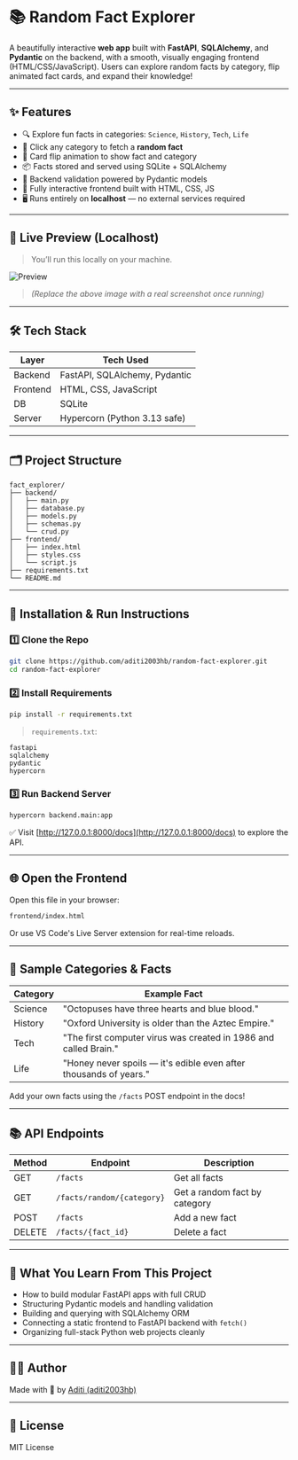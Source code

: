 # 📚 Random Fact Explorer

A beautifully interactive **web app** built with **FastAPI**, **SQLAlchemy**, and **Pydantic** on the backend, with a smooth, visually engaging frontend (HTML/CSS/JavaScript). Users can explore random facts by category, flip animated fact cards, and expand their knowledge!

---

## ✨ Features

- 🔍 Explore fun facts in categories: `Science`, `History`, `Tech`, `Life`
- 🎲 Click any category to fetch a **random fact**
- 📖 Card flip animation to show fact and category
- 📦 Facts stored and served using SQLite + SQLAlchemy
- 🧠 Backend validation powered by Pydantic models
- 🔗 Fully interactive frontend built with HTML, CSS, JS
- 🖥️ Runs entirely on **localhost** — no external services required

---

## 📸 Live Preview (Localhost)

> You’ll run this locally on your machine.

![Preview](https://dummyimage.com/700x400/e0f7fa/333&text=Random+Fact+Explorer+UI)

> *(Replace the above image with a real screenshot once running)*

---

## 🛠 Tech Stack

| Layer    | Tech Used                     |
|----------|-------------------------------|
| Backend  | FastAPI, SQLAlchemy, Pydantic |
| Frontend | HTML, CSS, JavaScript         |
| DB       | SQLite                        |
| Server   | Hypercorn (Python 3.13 safe)  |

---

## 🗂 Project Structure

```
fact_explorer/
├── backend/
│   ├── main.py
│   ├── database.py
│   ├── models.py
│   ├── schemas.py
│   └── crud.py
├── frontend/
│   ├── index.html
│   ├── styles.css
│   └── script.js
├── requirements.txt
└── README.md
```

---

## 🔧 Installation & Run Instructions

### 1️⃣ Clone the Repo

```bash
git clone https://github.com/aditi2003hb/random-fact-explorer.git
cd random-fact-explorer
```

### 2️⃣ Install Requirements

```bash
pip install -r requirements.txt
```

> `requirements.txt`:
```
fastapi
sqlalchemy
pydantic
hypercorn
```

### 3️⃣ Run Backend Server

```bash
hypercorn backend.main:app
```

✅ Visit [http://127.0.0.1:8000/docs](http://127.0.0.1:8000/docs) to explore the API.

---

## 🌐 Open the Frontend

Open this file in your browser:

```bash
frontend/index.html
```

Or use VS Code's Live Server extension for real-time reloads.

---

## 🎉 Sample Categories & Facts

| Category | Example Fact |
|----------|--------------|
| Science  | "Octopuses have three hearts and blue blood." |
| History  | "Oxford University is older than the Aztec Empire." |
| Tech     | "The first computer virus was created in 1986 and called Brain." |
| Life     | "Honey never spoils — it's edible even after thousands of years." |

Add your own facts using the `/facts` POST endpoint in the docs!

---

## 📚 API Endpoints

| Method | Endpoint                    | Description                          |
|--------|-----------------------------|--------------------------------------|
| GET    | `/facts`                    | Get all facts                        |
| GET    | `/facts/random/{category}` | Get a random fact by category        |
| POST   | `/facts`                    | Add a new fact                       |
| DELETE | `/facts/{fact_id}`         | Delete a fact                        |

---

## 🧠 What You Learn From This Project

- How to build modular FastAPI apps with full CRUD
- Structuring Pydantic models and handling validation
- Building and querying with SQLAlchemy ORM
- Connecting a static frontend to FastAPI backend with `fetch()`
- Organizing full-stack Python web projects cleanly

---

## 🙋‍♀️ Author

Made with 💙 by [Aditi (aditi2003hb)](https://github.com/aditi2003hb)

---

## 📄 License

MIT License

